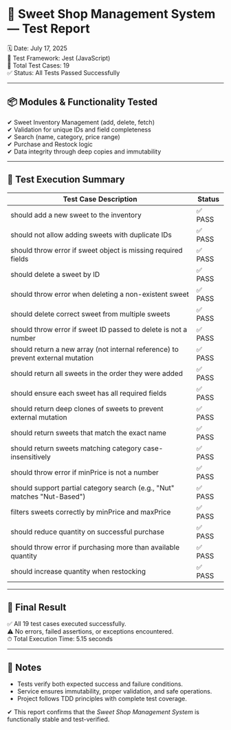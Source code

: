🧁 Sweet Shop Management System — Test Report
=============================================

🗓 Date: July 17, 2025  
🧪 Test Framework: Jest (JavaScript)  
🧾 Total Test Cases: 19  
✅ Status: All Tests Passed Successfully

------------------------------------------------------------

📦 Modules & Functionality Tested
---------------------------------

✔ Sweet Inventory Management (add, delete, fetch)  
✔ Validation for unique IDs and field completeness  
✔ Search (name, category, price range)  
✔ Purchase and Restock logic  
✔ Data integrity through deep copies and immutability  

------------------------------------------------------------

🧪 Test Execution Summary
-------------------------

| Test Case Description                                                            | Status  |
|----------------------------------------------------------------------------------|---------|
| should add a new sweet to the inventory                                          | ✅ PASS |
| should not allow adding sweets with duplicate IDs                               | ✅ PASS |
| should throw error if sweet object is missing required fields                   | ✅ PASS |
| should delete a sweet by ID                                                     | ✅ PASS |
| should throw error when deleting a non-existent sweet                           | ✅ PASS |
| should delete correct sweet from multiple sweets                                | ✅ PASS |
| should throw error if sweet ID passed to delete is not a number                 | ✅ PASS |
| should return a new array (not internal reference) to prevent external mutation | ✅ PASS |
| should return all sweets in the order they were added                           | ✅ PASS |
| should ensure each sweet has all required fields                                | ✅ PASS |
| should return deep clones of sweets to prevent external mutation                | ✅ PASS |
| should return sweets that match the exact name                                  | ✅ PASS |
| should return sweets matching category case-insensitively                       | ✅ PASS |
| should throw error if minPrice is not a number                                  | ✅ PASS |
| should support partial category search (e.g., "Nut" matches "Nut-Based")        | ✅ PASS |
| filters sweets correctly by minPrice and maxPrice                               | ✅ PASS |
| should reduce quantity on successful purchase                                   | ✅ PASS |
| should throw error if purchasing more than available quantity                   | ✅ PASS |
| should increase quantity when restocking                                        | ✅ PASS |

------------------------------------------------------------

🧾 Final Result
----------------

✅ All 19 test cases executed successfully.  
⚠ No errors, failed assertions, or exceptions encountered.  
⏱ Total Execution Time: 5.15 seconds

------------------------------------------------------------

📌 Notes
--------

- Tests verify both expected success and failure conditions.
- Service ensures immutability, proper validation, and safe operations.
- Project follows TDD principles with complete test coverage.

✔ This report confirms that the *Sweet Shop Management System* is functionally stable and test-verified.